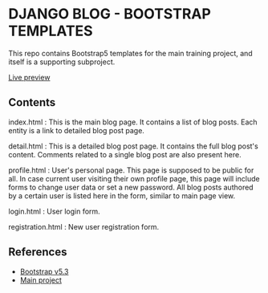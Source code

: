 DJANGO BLOG - BOOTSTRAP TEMPLATES
=================================

This repo contains Bootstrap5 templates for the main training project, and
itself is a supporting subproject.

[Live preview](https://edu-python-course.github.io/blog-bootstrap/)

Contents
--------

index.html
:   This is the main blog page. It contains a list of blog posts.
Each entity is a link to detailed blog post page.

detail.html
:   This is a detailed blog post page. It contains the full blog post's
content. Comments related to a single blog post are also present here.

profile.html
:   User's personal page. This page is supposed to be public for all.
In case current user visiting their own profile page, this page will
include forms to change user data or set a new password. All blog posts
authored by a certain user is listed here in the form, similar to main
page view.

login.html
:   User login form.

registration.html
:   New user registration form.

References
----------

- [Bootstrap v5.3](https://getbootstrap.com/docs/5.3/)
- [Main project](https://github.com/edu-python-course/blog)
